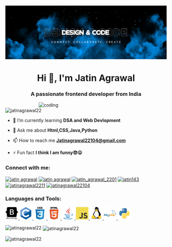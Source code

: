 ![logo](https://github.com/Jatinagrawal22/Jatinagrawal22/blob/main/bsnner.png)

<h1 align="center">Hi 👋, I'm Jatin Agrawal</h1>
<h3 align="center">A passionate frontend developer from India</h3>

<img align="right" alt="coding" width="400" src="https://user-images.githubusercontent.com/55389276/140866485-8fb1c876-9a8f-4d6a-98dc-08c4981eaf70.gif">

<p align="left"> <img src="https://komarev.com/ghpvc/?username=jatinagrawal22&label=Profile%20views&color=0e75b6&style=flat" alt="jatinagrawal22" /> </p>

- 🌱 I’m currently learning **DSA and Web Devlopment**

- 💬 Ask me about **Html,CSS,Java,Python**

- 📫 How to reach me **Jatinagrawal22104@gmail.com**

- ⚡ Fun fact **I think I am funny😎😛**

<h3 align="left">Connect with me:</h3>
<p align="left">
<a href="https://linkedin.com/in/jatin agrawal" target="blank"><img align="center" src="https://raw.githubusercontent.com/rahuldkjain/github-profile-readme-generator/master/src/images/icons/Social/linked-in-alt.svg" alt="jatin agrawal" height="30" width="40" /></a>
<a href="https://fb.com/jatin agrawal" target="blank"><img align="center" src="https://raw.githubusercontent.com/rahuldkjain/github-profile-readme-generator/master/src/images/icons/Social/facebook.svg" alt="jatin agrawal" height="30" width="40" /></a>
<a href="https://instagram.com/jatin_agrawal_2201" target="blank"><img align="center" src="https://raw.githubusercontent.com/rahuldkjain/github-profile-readme-generator/master/src/images/icons/Social/instagram.svg" alt="jatin_agrawal_2201" height="30" width="40" /></a>
<a href="https://www.codechef.com/users/jatin143" target="blank"><img align="center" src="https://cdn.jsdelivr.net/npm/simple-icons@3.1.0/icons/codechef.svg" alt="jatin143" height="30" width="40" /></a>
<a href="https://www.hackerrank.com/jatinagrawal2211" target="blank"><img align="center" src="https://raw.githubusercontent.com/rahuldkjain/github-profile-readme-generator/master/src/images/icons/Social/hackerrank.svg" alt="jatinagrawal2211" height="30" width="40" /></a>
<a href="https://www.leetcode.com/jatinagrawal22104" target="blank"><img align="center" src="https://raw.githubusercontent.com/rahuldkjain/github-profile-readme-generator/master/src/images/icons/Social/leet-code.svg" alt="jatinagrawal22104" height="30" width="40" /></a>
</p>

<h3 align="left">Languages and Tools:</h3>
<p align="left"> <a href="https://getbootstrap.com" target="_blank" rel="noreferrer"> <img src="https://raw.githubusercontent.com/devicons/devicon/master/icons/bootstrap/bootstrap-plain-wordmark.svg" alt="bootstrap" width="40" height="40"/> </a> <a href="https://www.cprogramming.com/" target="_blank" rel="noreferrer"> <img src="https://raw.githubusercontent.com/devicons/devicon/master/icons/c/c-original.svg" alt="c" width="40" height="40"/> </a> <a href="https://www.w3schools.com/css/" target="_blank" rel="noreferrer"> <img src="https://raw.githubusercontent.com/devicons/devicon/master/icons/css3/css3-original-wordmark.svg" alt="css3" width="40" height="40"/> </a> <a href="https://www.w3.org/html/" target="_blank" rel="noreferrer"> <img src="https://raw.githubusercontent.com/devicons/devicon/master/icons/html5/html5-original-wordmark.svg" alt="html5" width="40" height="40"/> </a> <a href="https://www.java.com" target="_blank" rel="noreferrer"> <img src="https://raw.githubusercontent.com/devicons/devicon/master/icons/java/java-original.svg" alt="java" width="40" height="40"/> </a> <a href="https://developer.mozilla.org/en-US/docs/Web/JavaScript" target="_blank" rel="noreferrer"> <img src="https://raw.githubusercontent.com/devicons/devicon/master/icons/javascript/javascript-original.svg" alt="javascript" width="40" height="40"/> </a> <a href="https://www.linux.org/" target="_blank" rel="noreferrer"> <img src="https://raw.githubusercontent.com/devicons/devicon/master/icons/linux/linux-original.svg" alt="linux" width="40" height="40"/> </a> <a href="https://www.mysql.com/" target="_blank" rel="noreferrer"> <img src="https://raw.githubusercontent.com/devicons/devicon/master/icons/mysql/mysql-original-wordmark.svg" alt="mysql" width="40" height="40"/> </a> <a href="https://www.python.org" target="_blank" rel="noreferrer"> <img src="https://raw.githubusercontent.com/devicons/devicon/master/icons/python/python-original.svg" alt="python" width="40" height="40"/> </a> </p>

<p><img align="left" src="https://github-readme-stats.vercel.app/api/top-langs?username=jatinagrawal22&show_icons=true&locale=en&layout=compact" alt="jatinagrawal22" /></p>

<p>&nbsp;<img align="center" src="https://github-readme-stats.vercel.app/api?username=jatinagrawal22&show_icons=true&locale=en" alt="jatinagrawal22" /></p>

<p><img align="center" src="https://github-readme-streak-stats.herokuapp.com/?user=jatinagrawal22&" alt="jatinagrawal22" /></p>
